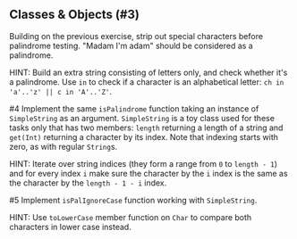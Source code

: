 ## Classes & Objects (#3)

Building on the previous exercise, strip out special characters
before palindrome testing. 
"Madam I'm adam" should be considered as a palindrome.

HINT: Build an extra string consisting of letters only, and check whether it's
a palindrome.
Use `in` to check if a character is an alphabetical letter:
`ch in 'a'..'z' || c in 'A'..'Z'`.

#4
Implement the same `isPalindrome` function taking an instance of `SimpleString`
as an argument. `SimpleString` is a toy class used for these tasks only that has
two members: `length` returning a length of a string 
and `get(Int)` returning a character by its index.
Note that indexing starts with zero, as with regular `String`s.

HINT: Iterate over string indices (they form a range from `0` to `length - 1`)
and for every index `i` make sure the character by the `i` index is the same
as the character by the `length - 1 - i` index.

#5
Implement `isPalIgnoreCase` function working with `SimpleString`.

HINT: Use `toLowerCase` member function on `Char` to compare both characters 
in lower case instead.